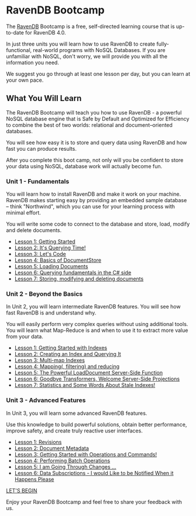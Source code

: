 # RavenDB Bootcamp

The [RavenDB](http://ravendb.net/ "RavenDB is the premier NoSQL database for .NET") Bootcamp is a free, self-directed learning course that is up-to-date for RavenDB 4.0.

In just three units you will learn how to use RavenDB to create fully-functional, real-world programs with NoSQL Databases. If you are unfamiliar with NoSQL, don't worry, we will provide you with all the information you need.

We suggest you go through at least one lesson per day, but you can learn at your own pace.

## What You Will Learn

The RavenDB Bootcamp will teach you how to use RavenDB - a powerful NoSQL database engine that is Safe by Default and Optimized for Efficiency to combine the best of two worlds: relational and document–oriented databases.

You will see how easy it is to store and query data using RavenDB and how fast you can produce results.

After you complete this boot camp, not only will you be confident to store your data using NoSQL, database work will actually become fun.

### Unit 1 - Fundamentals

You will learn how to install RavenDB and make it work on your machine. RavenDB makes starting easy by providing an embedded sample database – think "Northwind", which you can use for your learning process with minimal effort. 

You will write some code to connect to the database and store, load, modify and delete documents.

* [Lesson 1: Getting Started](src/unit1/lesson1)
* [Lesson 2: It's Querying Time!](src/unit1/lesson2)
* [Lesson 3: Let's Code](src/unit1/lesson3)
* [Lesson 4: Basics of DocumentStore](src/unit1/lesson4)
* [Lesson 5: Loading Documents](src/unit1/lesson5)
* [Lesson 6: Querying fundamentals in the C# side](src/unit1/lesson6)
* [Lesson 7: Storing, modifying and deleting documents](src/unit1/lesson7)

### Unit 2 - Beyond the Basics

In Unit 2, you will learn intermediate RavenDB features. You will see how fast RavenDB is and understand why.

You will easily perform very complex queries without using additional tools. You will learn what Map-Reduce is and when to use it to extract more value from your data.

* [Lesson 1: Getting Started with Indexes](src/unit2/lesson1)
* [Lesson 2: Creating an Index and Querying It](src/unit2/lesson2)
* [Lesson 3: Multi-map Indexes](src/unit2/lesson3)
* [Lesson 4: Mapping(, filtering) and reducing](src/unit2/lesson4)
* [Lesson 5: The Powerful LoadDocument Server-Side Function](src/unit2/lesson5)
* [Lesson 6: Goodbye Transformers, Welcome Server-Side Projections](src/unit2/lesson6)
* [Lesson 7: Statistics and Some Words About Stale Indexes!](src/Unit-2/lesson7)

### Unit 3 - Advanced Features

In Unit 3, you will learn some advanced RavenDB features.

Use this knowledge to build powerful solutions, obtain better performance, improve safety, and create truly reactive user interfaces.

* [Lesson 1: Revisions](src/unit3/lesson1)
* [Lesson 2: Document Metadata](src/unit3/lesson2)
* [Lesson 3: Getting Started with Operations and Commands!](src/unit3/lesson3)
* [Lesson 4: Performing Batch Operations](src/unit3/lesson4)
* [Lesson 5: I am Going Through Changes ...](src/unit/lesson5)
* [Lesson 6: Data Subscriptions - I would Like to be Notified When it Happens Please](src/unit3/lesson6)

[LET'S BEGIN](src/unit1/lesson1)

Enjoy your RavenDB Bootcamp and feel free to share your feedback with us.
